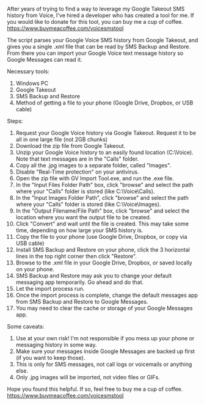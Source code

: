 After years of trying to find a way to leverage my Google Takeout SMS history from Voice, I've hired a developer who has created a tool for me.  If you would like to donate for this tool, you can buy me a cup of coffee. https://www.buymeacoffee.com/voicesmstool

The script parses your Google Voice SMS history from Google Takeout, and gives you a single .xml file that can be read by SMS Backup and Restore. From there you can import your Google Voice text message history so Google Messages can read it.

Necessary tools:
1. Windows PC
2. Google Takeout
3. SMS Backup and Restore
4. Method of getting a file to your phone (Google Drive, Dropbox, or USB cable)


Steps:

1. Request your Google Voice history via Google Takeout. Request it to be all in one large file (not 2GB chunks)
2. Download the zip file from Google Takeout.
3. Unzip your Google Voice history to an easily found location (C:\Voice). Note that text messages are in the "Calls" folder.
4. Copy all the .jpg images to a separate folder, called "Images".
5. Disable "Real-Time protection" on your antivirus. 
6. Open the zip file with GV Import Tool.exe, and run the .exe file. 
7. In the "Input Files Folder Path" box, click "browse" and select the path where your "Calls" folder is stored (like C:\Voice\Calls).
8. In the "Input Images Folder Path", click "browse" and select the path where your "Calls" folder is stored (like C:\Voice\Images).
9. In the "Output Filename/File Path" box, click "browse" and select the location where you want the output file to be created. 
10. Click "Convert" and wait until the file is created. This may take some time, depending on how large your SMS history is.
11. Copy the file to your phone (use Google Drive, Dropbox, or copy via USB cable)
12. Install SMS Backup and Restore on your phone, click the 3  horizontal lines in the top right corner then click "Restore".
13. Browse to the .xml file in your Google Drive, Dropbox, or saved locally on your phone. 
14. SMS Backup and Restore may ask you to change your default messaging app temporarily. Go ahead and do that.
15. Let the import process run. 
16. Once the import process is complete, change the default messages app from SMS Backup and Restore to Google Messages.
17. You may need to clear the cache or storage of your Google Messages app. 

Some caveats:

1. Use at your own risk! I'm not responsible if you mess up your phone or messaging history in some way. 
2. Make sure your messages inside Google Messages are backed up first (if you want to keep those).
3. This is only for SMS messages, not call logs or voicemails or anything else.
4. Only .jpg images will be imported, not video files or GIFs.
   
Hope you found this helpful. If so, feel free to buy me a cup of coffee. https://www.buymeacoffee.com/voicesmstool
